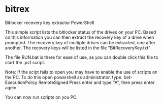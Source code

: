 # bitrex
Bitlocker recovery key extractor
PowerShell

This simple script lists the bitlocker status of the drives on your PC.  Based on this information you can then extract the recovery key of a drive when prompted.  The recovery key of multiple drives can be extracted, one after another. The recovery keys will be listed in the file "BitRecoveryKey.txt"

The file RUN.bat is there for ease of use, as you can double click this file to start the .ps1 script.

Note: If the scipt fails to open you may have to enable the use of scripts on the PC.  To do this open powershell as administrator, type:
Set-ExecutionPolicy RemoteSigned
Press enter and type "A", then press enter agein.

You can now run scripts on you PC.
